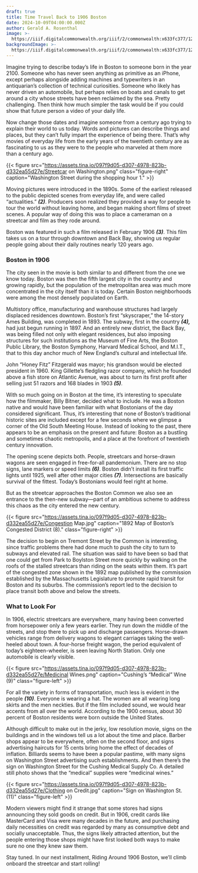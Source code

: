 ```yaml
---
draft: true
title: Time Travel Back to 1906 Boston
date: 2024-10-09T04:00:00.000Z
author: Gerald A. Rosenthal
image: >-
  https://iiif.digitalcommonwealth.org/iiif/2/commonwealth:x633fc377/12,646,8908,2839/,700/0/default.jpg
backgroundImage: >-
  https://iiif.digitalcommonwealth.org/iiif/2/commonwealth:x633fc377/12,646,8908,2839/,700/0/default.jpg
---
```


Imagine trying to describe today’s life in Boston to someone born in the year 2100. Someone who has never seen anything as primitive as an iPhone, except perhaps alongside adding machines and typewriters in an antiquarian’s collection of technical curiosities. Someone who likely has never driven an automobile, but perhaps relies on boats and canals to get around a city whose streets have been reclaimed by the sea. Pretty challenging. Then think how much simpler the task would be if you could show that future person a video of your daily life.

Now change those dates and imagine someone from a century ago trying to explain their world to us today. Words and pictures can describe things and places, but they can’t fully impart the experience of being there. That’s why movies of everyday life from the early years of the twentieth century are as fascinating to us as they were to the people who marveled at them more than a century ago.

{{< figure src="https://assets.tina.io/097f9d05-d307-4978-823b-d332ea55d27e/Streetcar on Washington.png" class="figure-right" caption="Washington Street during the shopping hour 1." >}}

Moving pictures were introduced in the 1890s. Some of the earliest released to the public depicted scenes from everyday life, and were called “actualities.” ***(2)***. Producers soon realized they provided a way for people to tour the world without leaving home, and began making short films of street scenes. A popular way of doing this was to place a cameraman on a streetcar and film as they rode around.

Boston was featured in such a film released in February 1906 ***(3)***. This film takes us on a tour through downtown and Back Bay, showing us regular people going about their daily routines nearly 120 years ago.

### Boston in 1906

The city seen in the movie is both similar to and different from the one we know today. Boston was then the fifth largest city in the country and growing rapidly, but the population of the metropolitan area was much more concentrated in the city itself than it is today. Certain Boston neighborhoods were among the most densely populated on Earth.

Multistory office, manufacturing and warehouse structures had largely displaced residences downtown. Boston’s first “skyscraper,” the 14-story Ames Building, was completed in 1893. The subway, first in the country ***(4),*** had just begun running in 1897. And an entirely new district, the Back Bay, was being filled not only with elegant residences, but also imposing structures for such institutions as the Museum of Fine Arts, the Boston Public Library, the Boston Symphony, Harvard Medical School, and M.I.T., that to this day anchor much of New England’s cultural and intellectual life.

John “Honey Fitz” Fitzgerald was mayor; his grandson would be elected president in 1960. King Gillette’s fledgling razor company, which he founded above a fish store on Atlantic Avenue, was about to turn its first profit after selling just 51 razors and 168 blades in 1903 ***(5)***.

With so much going on in Boston at the time, it’s interesting to speculate how the filmmaker, Billy Bitner, decided what to include. He was a Boston native and would have been familiar with what Bostonians of the day considered significant. Thus, it’s interesting that none of Boston’s traditional historic sites are included except for a few seconds where we glimpse a corner of the Old South Meeting House. Instead of looking to the past, there appears to be an emphasis on the present and future: Boston as a bustling and sometimes chaotic metropolis, and a place at the forefront of twentieth century innovation.

The opening scene depicts both. People, streetcars and horse-drawn wagons are seen engaged in free-for-all pandemonium. There are no stop signs, lane markers or speed limits ***(6)***. Boston didn’t install its first traffic lights until 1925, well after other major cities ***(7)***. Intersections are basically survival of the fittest. Today’s Bostonians would feel right at home.

But as the streetcar approaches the Boston Common we also see an entrance to the then-new subway—part of an ambitious scheme to address this chaos as the city entered the new century.

{{< figure src="https://assets.tina.io/097f9d05-d307-4978-823b-d332ea55d27e/Congestion Map.jpg" caption="1892 Map of Boston’s Congested District (8)." class="figure-right" >}}

The decision to begin on Tremont Street by the Common is interesting, since traffic problems there had done much to push the city to turn to subways and elevated rail. The situation was said to have been so bad that one could get from Park to Boylston Street more quickly by walking on the roofs of the stalled streetcars than riding on the seats within them. It’s part of the congested zone shown in the 1892 map published by the commission established by the Massachusetts Legislature to promote rapid transit for Boston and its suburbs. The commission’s report led to the decision to place transit both above and below the streets.

### What to Look For

In 1906, electric streetcars are everywhere, many having been converted from horsepower only a few years earlier. They run down the middle of the streets, and stop there to pick up and discharge passengers. Horse-drawn vehicles range from delivery wagons to elegant carriages taking the well-heeled about town. A four-horse freight wagon, the period equivalent of today’s eighteen-wheeler, is seen leaving North Station. Only one automobile is clearly visible.

{{< figure src="https://assets.tina.io/097f9d05-d307-4978-823b-d332ea55d27e/Medicinal Wines.png" caption="Cushing’s “Medical” Wine (9)" class="figure-left" >}}

For all the variety in forms of transportation, much less is evident in the people ***(10)***. Everyone is wearing a hat. The women are all wearing long skirts and the men neckties. But if the film included sound, we would hear accents from all over the world. According to the 1900 census, about 30 percent of Boston residents were born outside the United States.

Although difficult to make out in the jerky, low resolution movie, signs on the buildings and in the windows tell us a lot about the time and place. Barber shops appear to be everywhere, often on the second floor, and signs advertising haircuts for 15 cents bring home the effect of decades of inflation. Billiards seems to have been a popular pastime, with many signs on Washington Street advertising such establishments. And then there’s the sign on Washington Street for the Cushing Medical Supply Co. A detailed still photo shows that the “medical” supplies were “medicinal wines.”

{{< figure src="https://assets.tina.io/097f9d05-d307-4978-823b-d332ea55d27e/Clothing on Credit.jpg" caption="Sign on Washington St. (11)" class="figure-left" >}}

Modern viewers might find it strange that some stores had signs announcing they sold goods on credit. But in 1906, credit cards like MasterCard and Visa were many decades in the future, and purchasing daily necessities on credit was regarded by many as consumptive debt and socially unacceptable. Thus, the signs likely attracted attention, but the people entering those shops might have first looked both ways to make sure no one they knew saw them.

Stay tuned. In our next installment, Riding Around 1906 Boston, we’ll climb onboard the streetcar and start rolling!
